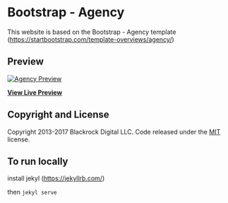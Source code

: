 # Bootstrap - Agency
This website is based on the  Bootstrap - Agency template (https://startbootstrap.com/template-overviews/agency/)

## Preview

[![Agency Preview](https://startbootstrap.com/assets/img/templates/agency.jpg)](https://blackrockdigital.github.io/startbootstrap-agency/)

**[View Live Preview](https://blackrockdigital.github.io/startbootstrap-agency/)**

## Copyright and License

Copyright 2013-2017 Blackrock Digital LLC. Code released under the [MIT](https://github.com/BlackrockDigital/startbootstrap-agency/blob/gh-pages/LICENSE) license.


## To run locally

install jekyl (https://jekyllrb.com/)

then `jekyl serve`


